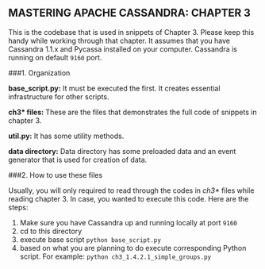 MASTERING APACHE CASSANDRA: CHAPTER 3
-------------------------------------

This is the codebase that is used in snippets of Chapter 3. Please keep this handy while working through that chapter.
It assumes that you have Cassandra 1.1.x and Pycassa installed on your computer. Cassandra is running on default `9160` port.

###1. Organization

  **base_script.py:** It must be executed the first. It creates essential infrastructure for other scripts.

  __ch3* files:__ These are the files that demonstrates the full code of snippets in chapter 3.

  __util.py:__ It has some utility methods.

  __data directory:__ Data directory has some preloaded data and an event generator that is used for creation of data.
  
###2. How to use these files

  Usually, you will only required to read through the codes in _ch3*_ files while reading chapter 3. In case, you wanted to execute this code. Here are the steps:
  
  1. Make sure you have Cassandra up and running locally at port `9160`
  2. cd to this directory
  3. execute base script `python base_script.py`
  4. based on what you are planning to do execute corresponding Python script. For example: `python ch3_1.4.2.1_simple_groups.py`
